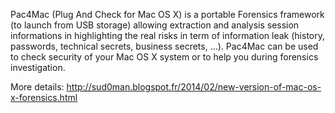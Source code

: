 Pac4Mac (Plug And Check for Mac OS X) is a portable Forensics framework (to launch from USB storage) allowing extraction and analysis session informations in highlighting the real risks in term of information leak (history, passwords, technical secrets, business secrets, ...). Pac4Mac can be used to check security of your Mac OS X system or to help you during forensics investigation.

More details: http://sud0man.blogspot.fr/2014/02/new-version-of-mac-os-x-forensics.html